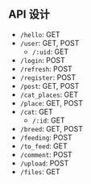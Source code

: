 ## API 设计

- `/hello`: GET
- `/user`: GET, POST
   - `/:uid`: GET
- `/login`: POST
- `/refresh`: POST
- `/register`: POST
- `/post`: GET, POST
- `/cat_places`: GET
- `/place`: GET, POST
- `/cat`: GET
  - `/:id`: GET
- `/breed`: GET, POST
- `/feeding`: POST
- `/to_feed`: GET
- `/comment`: POST
- `/upload`: POST
- `/files`: GET
